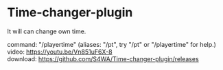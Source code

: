 # Time-changer-plugin
It will can change own time.

command: "/playertime" (aliases: "/pt", try "/pt" or "/playertime" for help.)  
video: https://youtu.be/Vn851uF6X-8  
download: https://github.com/S4WA/Time-changer-plugin/releases
